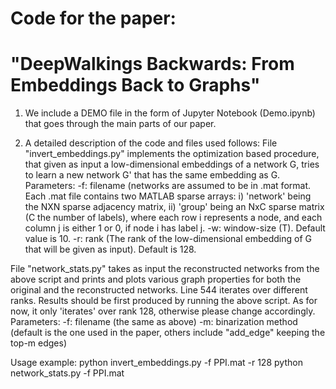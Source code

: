 # Code for the paper:
# "DeepWalkings Backwards: From Embeddings Back to Graphs"


1) We include a DEMO file in the form of Jupyter Notebook (Demo.ipynb)
that goes through the main parts of our paper.

2) A detailed description of the code and files used follows:
File "invert_embeddings.py" implements the optimization based procedure, that given as input
a low-dimensional embeddings of a network G, tries to learn a new network G' that has the same
embedding as G.
Parameters:
 -f: filename (networks are assumed to be in .mat format. Each .mat file contains two MATLAB sparse
		arrays: 
		 i) 'network' being the NXN sparse adjacency matrix, 
		 ii) 'group' being an NxC sparse matrix (C the number of labels), where each row
			i represents a node, and each column j is either 1 or 0, if node i has
			label j.
-w: window-size (T). Default value is 10.
-r: rank (The rank of the low-dimensional embedding of G that will be given as input). Default is 128.

File "network_stats.py" takes as input the reconstructed networks from the above script and prints and plots
	various graph properties for both the original and the reconstructed networks.
	Line 544 iterates over different ranks. Results should be first produced by running the above script.
	As for now, it only 'iterates' over rank 128, otherwise please change accordingly.
Parameters:
 -f: filename (the same as above)
 -m: binarization method (default is the one used in the paper, others include "add_edge" keeping the top-m edges)

Usage example:
python invert_embeddings.py -f PPI.mat -r 128
python network_stats.py -f PPI.mat
